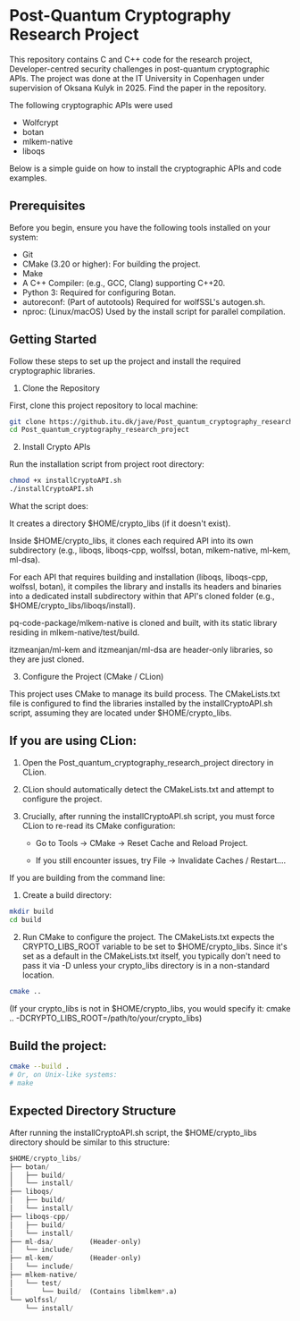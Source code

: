 # Post-Quantum Cryptography Research Project
This repository contains C and C++ code for the research project, Developer-centred security challenges in post-quantum cryptographic APIs. The project was done at the IT University in Copenhagen under supervision of Oksana Kulyk in 2025. Find the paper in the repository.

The following cryptographic APIs were used

- Wolfcrypt
- botan
- mlkem-native
- liboqs

Below is a simple guide on how to install the cryptographic APIs and code examples.


## Prerequisites
Before you begin, ensure you have the following tools installed on your system:

- Git
- CMake (3.20 or higher): For building the project.
- Make
- A C++ Compiler: (e.g., GCC, Clang) supporting C++20.
- Python 3: Required for configuring Botan.
- autoreconf: (Part of autotools) Required for wolfSSL's autogen.sh.
- nproc: (Linux/macOS) Used by the install script for parallel compilation.

## Getting Started
Follow these steps to set up the project and install the required cryptographic libraries.

1. Clone the Repository

First, clone this project repository to local machine:

```bash
git clone https://github.itu.dk/jave/Post_quantum_cryptography_research_project.git
cd Post_quantum_cryptography_research_project
```

2. Install Crypto APIs

Run the installation script from project root directory:

```bash
chmod +x installCryptoAPI.sh
./installCryptoAPI.sh
```

What the script does:

It creates a directory $HOME/crypto_libs (if it doesn't exist).

Inside $HOME/crypto_libs, it clones each required API into its own subdirectory (e.g., liboqs, liboqs-cpp, wolfssl, botan, mlkem-native, ml-kem, ml-dsa).

For each API that requires building and installation (liboqs, liboqs-cpp, wolfssl, botan), it compiles the library and installs its headers and binaries into a dedicated install subdirectory within that API's cloned folder (e.g., $HOME/crypto_libs/liboqs/install).

pq-code-package/mlkem-native is cloned and built, with its static library residing in mlkem-native/test/build.

itzmeanjan/ml-kem and itzmeanjan/ml-dsa are header-only libraries, so they are just cloned.

3. Configure the Project (CMake / CLion)

This project uses CMake to manage its build process. The CMakeLists.txt file is configured to find the libraries installed by the installCryptoAPI.sh script, assuming they are located under $HOME/crypto_libs.

## If you are using CLion:

1. Open the Post_quantum_cryptography_research_project directory in CLion.

2. CLion should automatically detect the CMakeLists.txt and attempt to configure the project.

3. Crucially, after running the installCryptoAPI.sh script, you must force CLion to re-read its CMake configuration:

    - Go to Tools -> CMake -> Reset Cache and Reload Project.

    - If you still encounter issues, try File -> Invalidate Caches / Restart....

If you are building from the command line:

1. Create a build directory:

```bash
mkdir build
cd build
```

2. Run CMake to configure the project. The CMakeLists.txt expects the CRYPTO_LIBS_ROOT variable to be set to $HOME/crypto_libs. Since it's set as a default in the CMakeLists.txt itself, you typically don't need to pass it via -D unless your crypto_libs directory is in a non-standard location.

```bash
cmake ..
```

(If your crypto_libs is not in $HOME/crypto_libs, you would specify it: cmake .. -DCRYPTO_LIBS_ROOT=/path/to/your/crypto_libs)

## Build the project:

```bash
cmake --build .
# Or, on Unix-like systems:
# make
```

## Expected Directory Structure
After running the installCryptoAPI.sh script, the $HOME/crypto_libs directory should be similar to this structure:

```python
$HOME/crypto_libs/
├── botan/
│   ├── build/
│   └── install/
├── liboqs/
│   ├── build/
│   └── install/
├── liboqs-cpp/
│   ├── build/
│   └── install/
├── ml-dsa/         (Header-only)
│   └── include/
├── ml-kem/         (Header-only)
│   └── include/
├── mlkem-native/
│   └── test/
│       └── build/  (Contains libmlkem*.a)
└── wolfssl/
    └── install/
```
